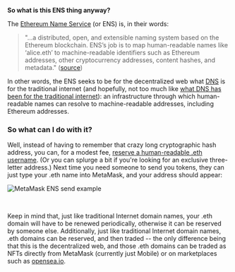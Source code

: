 **So what is this ENS thing anyway?**


The [Ethereum Name Service](https://ens.domains/) (or ENS) is, in their words:



> "...a distributed, open, and extensible naming system based on the Ethereum blockchain. ENS’s job is to map human-readable names like ‘alice.eth’ to machine-readable identifiers such as Ethereum addresses, other cryptocurrency addresses, content hashes, and metadata." ([source](https://docs.ens.domains/))


In other words, the ENS seeks to be for the decentralized web what [DNS](https://www.cloudflare.com/learning/dns/what-is-dns/) is for the traditional internet (and hopefully, not too much like [what DNS has been for the traditional internet](https://www.cscdbs.com/blog/why-dns-is-the-biggest-single-point-of-failure/)): an infrastructure through which human-readable names can resolve to machine-readable addresses, including Ethereum addresses.


### So what can I do with it?


Well, instead of having to remember that crazy long cryptographic hash address, you can, for a modest fee, [reserve a human-readable .eth username](https://app.ens.domains/). (Or you can splurge a bit if you're looking for an exclusive three-letter address.) Next time you need someone to send you tokens, they can just type your .eth name into MetaMask, and your address should appear:


![MetaMask ENS send example](https://support.metamask.io/hc/article_attachments/17100772140827)


 


Keep in mind that, just like traditional Internet domain names, your .eth domain will have to be renewed periodically, otherwise it can be reserved by someone else. Additionally, just like traditional Internet domain names, .eth domains can be reserved, and then traded -- the only difference being that this is the decentralized web, and those .eth domains can be traded as NFTs directly from MetaMask (currently just Mobile) or on marketplaces such as [opensea.io](https://opensea.io/). 

